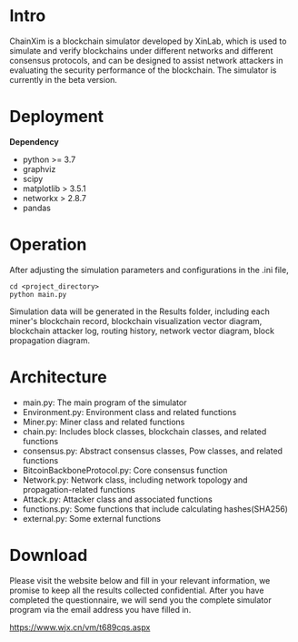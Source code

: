  # Intro
ChainXim is a blockchain simulator developed by XinLab, which is used to simulate and verify blockchains under different networks and different consensus protocols, and can be designed to assist network attackers in evaluating the security performance of the blockchain. The simulator is currently in the beta version.

# Deployment 
 **Dependency**
 - python >= 3.7
 - graphviz
 - scipy
 - matplotlib > 3.5.1
 - networkx > 2.8.7
 - pandas

# Operation
After adjusting the simulation parameters and configurations in the .ini file,
```shell
cd <project_directory>
python main.py
```
Simulation data will be generated in the Results folder, including each miner's blockchain record, blockchain visualization vector diagram, blockchain attacker log, routing history, network vector diagram, block propagation diagram.

# Architecture
- main.py: The main program of the simulator
- Environment.py: Environment class and related functions
- Miner.py: Miner class and related functions
- chain.py: Includes block classes, blockchain classes, and related functions
- consensus.py: Abstract consensus classes, Pow classes, and related functions
- BitcoinBackboneProtocol.py: Core consensus function
- Network.py: Network class, including network topology and propagation-related functions
- Attack.py: Attacker class and associated functions
- functions.py: Some functions that include calculating hashes(SHA256)
- external.py: Some external functions

# Download
Please visit the website below and fill in your relevant information, we promise to keep all the results collected confidential. After you have completed the questionnaire, we will send you the complete simulator program via the email address you have filled in.

https://www.wjx.cn/vm/t689cqs.aspx

